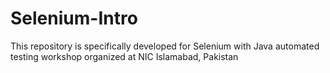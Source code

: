 # Selenium-Intro
This repository is specifically developed for Selenium with Java automated testing workshop organized at NIC Islamabad, Pakistan
